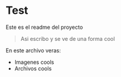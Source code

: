 # Test
Este es el readme del proyecto
> Asi escribo y se ve de una forma cool

En este archivo veras:
 * Imagenes cools
 * Archivos cools

 